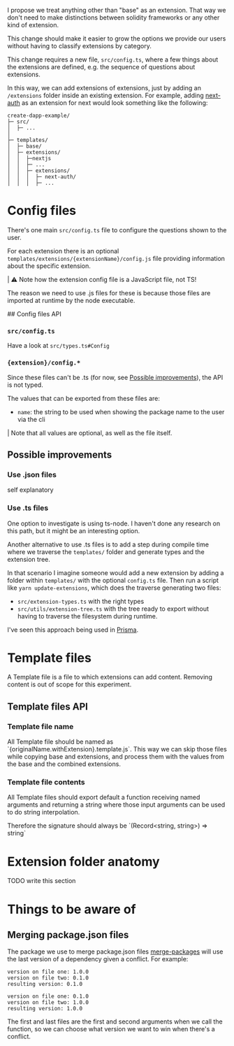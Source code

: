 I propose we treat anything other than "base" as an extension. That way we don't need to make distinctions between solidity frameworks or any other kind of extension.

This change should make it easier to grow the options we provide our users without having to classify extensions by category.

This change requires a new file, `src/config.ts`, where a few things about the extensions are defined, e.g. the sequence of questions about extensions.

In this way, we can add extensions of extensions, just by adding an `/extensions` folder inside an existing extension. For example, adding [next-auth][1] as an extension for next would look something like the following:

```text
create-dapp-example/
├─ src/
│  ├─ ...
│
├─ templates/
│  ├─ base/
│  ├─ extensions/
│  │  ├─nextjs
│  │  ├─ ...
│  │  ├─ extensions/
│  │  │  ├─ next-auth/
│  │  │  ├─ ...
```

# Config files
There's one main `src/config.ts` file to configure the questions shown to the user.

For each extension there is an optional `templates/extensions/{extensionName}/config.js` file providing information about the specific extension.

| ⚠️ Note how the extension config file is a JavaScript file, not TS!

The reason we need to use .js files for these is because those files are imported at runtime by the node executable.

## Config files API
### `src/config.ts`
Have a look at `src/types.ts#Config`

### `{extension}/config.*`
Since these files can't be .ts (for now, see [Possible improvements](#possible-improvements)), the API is not typed.

The values that can be exported from these files are:
 - `name`: the string to be used when showing the package name to the user via the cli

| Note that all values are optional, as well as the file itself.

## Possible improvements

### Use .json files
self explanatory

### Use .ts files
One option to investigate is using ts-node. I haven't done any research on this path, but it might be an interesting option.

Another alternative to use .ts files is to add a step during compile time where we traverse the `templates/` folder and generate types and the extension tree.

In that scenario I imagine someone would add a new extension by adding a folder within `templates/` with the optional `config.ts` file. Then run a script like `yarn update-extensions`, which does the traverse generating two files:
 - `src/extension-types.ts` with the right types
 - `src/utils/extension-tree.ts` with the tree ready to export without having to traverse the filesystem during runtime.

I've seen this approach being used in [Prisma](2).

# Template files
A Template file is a file to which extensions can add content. Removing content is out of scope for this experiment.

## Template files API
### Template file name
All Template file should be named as \`{originalName.withExtension}.template.js\`. This way we can skip those files while copying base and extensions, and process them with the values from the base and the combined extensions.

### Template file contents
All Template files should export default a function receiving named arguments and returning a string where those input arguments can be used to do string interpolation.

Therefore the signature should always be \`(Record<string, string>) => string\`

# Extension folder anatomy
TODO write this section

# Things to be aware of
## Merging package.json files
The package we use to merge package.json files [merge-packages](3) will use the last version of a dependency given a conflict. For example:
```
version on file one: 1.0.0
version on file two: 0.1.0
resulting version: 0.1.0

version on file one: 0.1.0
version on file two: 1.0.0
resulting version: 1.0.0
```
The first and last files are the first and second arguments when we call the function, so we can choose what version we want to win when there's a conflict.


[1]: https://github.com/nextauthjs/next-auth
[2]: https://www.prisma.io/
[3]: https://github.com/zppack/merge-packages